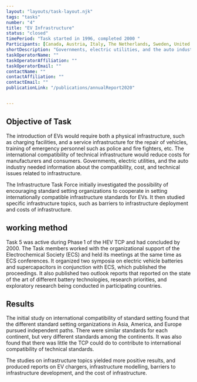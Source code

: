 ```yaml
---
layout: "layouts/task-layout.njk"
tags: "tasks"
number: "4"
title: "EV Infrastructure"
status: "closed"
timePeriod: "Task started in 1996, completed 2000 "
Participants: [Canada, Austria, Italy, The Netherlands, Sweden, United States]
shortDescription: "Governments, electric utilities, and the auto industry needed information about the compatibility, cost, and technical issues related to infrastructure."
taskOperatorName: ""
taskOperatorAffiliation: ""
taskOperatorEmail: ""
contactName: ""
contactAffiliation: ""
contactEmail: ""
publicationLink: "/publications/annualReport2020"


---
```


## Objective of Task
The introduction of EVs would require both a physical infrastructure, such as charging facilities, and a service infrastructure for the repair of vehicles, training of emergency personnel such as police and fire fighters, etc. The international compatibility of technical infrastructure would reduce costs for manufacturers and consumers. Governments, electric utilities, and the auto industry needed information about the compatibility, cost, and technical issues related to infrastructure.  

The Infrastructure Task Force initially investigated the possibility of encouraging standard setting organizations to cooperate in setting internationally compatible infrastructure standards for EVs. It then studied specific infrastructure topics, such as barriers to infrastructure deployment and costs of infrastructure. 

## working method
Task 5 was active during Phase 1 of the HEV TCP and had concluded by 2000. The Task members worked with the organizational support of the Electrochemical Society (ECS) and held its meetings at the same time as ECS conferences. It organized two symposia on electric vehicle batteries and supercapacitors in conjunction with ECS, which published the proceedings. It also published two outlook reports that reported on the state of the art of different battery technologies, research priorities, and exploratory research being conducted in participating countries.   

## Results
The initial study on international compatibility of standard setting found that the different standard setting organizations in Asia, America, and Europe pursued independent paths. There were similar standards for each continent, but very different standards among the continents. It was also found that there was little the TCP could do to contribute to international compatibility of technical standards. 

The studies on infrastructure topics yielded more positive results, and produced reports on EV chargers, infrastructure modelling, barriers to infrastructure development, and the cost of infrastructure. 